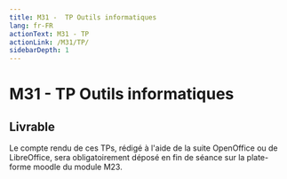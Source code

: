 ```yaml
---
title: M31 -  TP Outils informatiques
lang: fr-FR
actionText: M31 - TP
actionLink: /M31/TP/
sidebarDepth: 1	
---
```


#  M31 -  TP Outils informatiques

## Livrable

Le compte rendu de ces TPs, rédigé à l'aide de la suite OpenOffice ou de LibreOffice, sera obligatoirement déposé en fin de séance sur la plate-forme moodle du module M23. 
